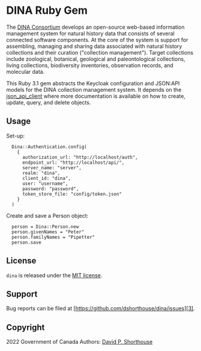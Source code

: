 DINA Ruby Gem
=============

The [DINA Consortium][1] develops an open-source web-based information management system for natural history data that consists of several connected software components. At the core of the system is support for assembling, managing and sharing data associated with natural history collections and their curation ("collection management"). Target collections include zoological, botanical, geological and paleontological collections, living collections, biodiversity inventories, observation records, and molecular data.

This Ruby 3.1 gem abstracts the Keycloak configuration and JSON:API models for the DINA collection management system. It depends on the [json_api_client][5] where more documentation is available on how to create, update, query, and delete objects.

Usage
-----

Set-up:

```
  Dina::Authentication.config(
    {
      authorization_url: "http://localhost/auth",
      endpoint_url: "http://localhost/api/",
      server_name: "server",
      realm: "dina",
      client_id: "dina",
      user: "username",
      password: "password",
      token_store_file: "config/token.json"
    }
  )
```

Create and save a Person object:

```
  person = Dina::Person.new
  person.givenNames = "Peter"
  person.familyNames = "Pipetter"
  person.save
```


License
-------

`dina` is released under the [MIT license][2].

Support
-------

Bug reports can be filed at [https://github.com/dshorthouse/dina/issues][3].

Copyright
---------
2022 Government of Canada
Authors: [David P. Shorthouse][4]

[1]: https://dina-project.net/
[2]: http://www.opensource.org/licenses/MIT
[3]: https://github.com/dshorthouse/dina/issues
[4]: https://github.com/dshorthouse
[5]: https://github.com/JsonApiClient/json_api_client
